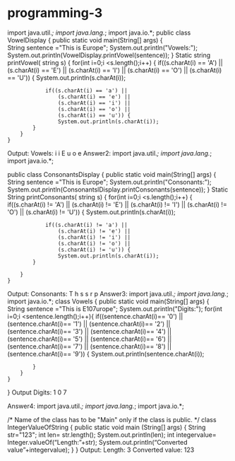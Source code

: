 # programming-3
import java.util.*;
import java.lang.*;
import java.io.*;
public class VowelDisplay
{
   public static void main(String[] args) 
    {    
      		String sentence ="This is Europe";
        		System.out.println("Vowels:");
      		System.out.println(VowelDisplay.printVowel(sentence));
   }
 Static string printVowel( string s)
    {
       	for(int i=0;i <s.length();i++)
            {
            	if((s.charAt(i) == 'A') || 
                	(s.charAt(i) == 'E') ||
                	(s.charAt(i) == 'I') || 
                	(s.charAt(i) == 'O') ||
                	(s.charAt(i) == 'U')) {
                	System.out.println(s.charAt(i));
            	
            	if((s.charAt(i) == 'a') || 
                	(s.charAt(i) == 'e') ||
                	(s.charAt(i) == 'i') || 
                	(s.charAt(i) == 'o') ||
                	(s.charAt(i) == 'u')) {
                	System.out.println(s.charAt(i));
            }
        }
    }
Output:
Vowels:
i
i
E
u
o
e
Answer2:
import java.util.*;
import java.lang.*;
import java.io.*;

public class ConsonantsDisplay
{
   public static void main(String[] args) 
    {    
      		String sentence ="This is Europe";
        			System.out.println("Consonants:");
      		System.out.println(ConsonantslDisplay.printConsonants(sentence));
	}
 Static String printConsonants( string s)
    {
       		for(int i=0;i <s.length();i++)
            {	
            	if((s.charAt(i) != 'A') || 
                	(s.charAt(i) != 'E') ||
                	(s.charAt(i) != 'I') || 
                	(s.charAt(i) != 'O') ||
                	(s.charAt(i) != 'U')) {
                	System.out.println(s.charAt(i));
            	
            	if((s.charAt(i) != 'a') || 
                	(s.charAt(i) != 'e') ||
                	(s.charAt(i) != 'i') || 
                	(s.charAt(i) != 'o') ||
                	(s.charAt(i) != 'u')) {
                	System.out.println(s.charAt(i));
            }
            
        }
    }

Output:
Consonants:
T
h
s
s
r
p
Answer3:
import java.util.*;
import java.lang.*;
import java.io.*;
class Vowels {
    public static void main(String[] args) {    
        String sentence ="This is E107urope";
        System.out.println("Digits:");
        for(int i=0;i <sentence.length();i++){
            if((sentence.charAt(i)== '0') ||
            	(sentence.charAt(i)== '1') || 
                (sentence.charAt(i)== '2') ||
                (sentence.charAt(i)== '3') || 
                (sentence.charAt(i)== '4') ||
                (sentence.charAt(i)== '5') || 
                (sentence.charAt(i)== '6') ||
                (sentence.charAt(i)== '7') ||
                (sentence.charAt(i)== '8') ||
                (sentence.charAt(i)== '9'))
		 {
                System.out.println(sentence.charAt(i));   
          
            }
        }
    }
}
Output
Digits:
1
0
7

Answer4:
import java.util.*;
import java.lang.*;
import java.io.*;

/* Name of the class has to be "Main" only if the class is public. */
class IntegerValueOfString
{
	public static void main (String[] args)
	{
	 	String str="123";
	 	int len= str.length();
	 	System.out.println(len);
	 	int integervalue= Integer.valueOf(“Length:”+str);
	 	System.out.println(“Converted value”+integervalue);
	}
}
Output:
Length: 3
Converted value: 123
